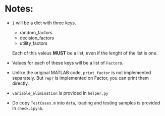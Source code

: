 # Notes: 

- `I` will be a dict with three keys. 
    - random_factors
    - decision_factors
    - utility_factors
    
    Each of this valeus **MUST** be a list, even if the lenght of the list is one.

- Values for each of these keys will be a list of `Factor`s.

- Unlike the original MATLAB code, `print_factor` is not implemented separately.
    But `repr` is implemented on Factor, you can print them directly.

- `variable_elimination` is provided in `helper.py`

- Do copy `TestCases.m` into `data`, loading and testing samples is provided in `check.ipynb`.